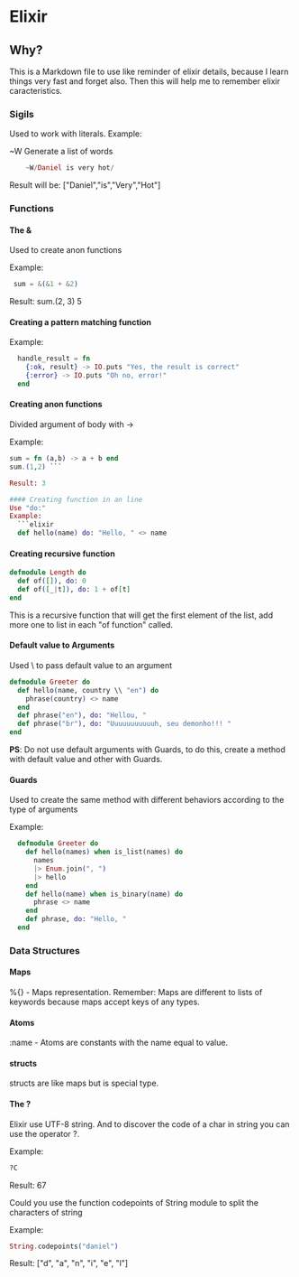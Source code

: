 # Elixir

## Why?

This is a Markdown file to use like reminder of elixir details, because I learn things very fast and forget also.
Then this will help me to remember elixir caracteristics.

### Sigils

  Used to work with literals.
  Example:

  ~W Generate a list of words
```elixir
    ~W/Daniel is very hot/
```
Result will be: ["Daniel","is","Very","Hot"]

### Functions
#### The &
Used to create anon functions

  Example:
  ```elixir
   sum = &(&1 + &2)
   ```

  Result: sum.(2, 3)
  5

#### Creating a pattern matching function
Example:
```elixir
  handle_result = fn
    {:ok, result} -> IO.puts "Yes, the result is correct"
    {:error} -> IO.puts "Oh no, error!"
  end
```

#### Creating anon functions
Divided argument of body with ->

Example:
```elixir
sum = fn (a,b) -> a + b end
sum.(1,2) ```

Result: 3

#### Creating function in an line
Use "do:"
Example:
  ```elixir
  def hello(name) do: "Hello, " <> name
  ```

#### Creating recursive function
```elixir
defmodule Length do
  def of([]), do: 0
  def of([_|t]), do: 1 + of[t]
end
```

This is a recursive function that will get the first element of the list, add more one to list in each "of function" called.

#### Default value to Arguments
Used \\ to pass default value to an argument

```elixir
defmodule Greeter do
  def hello(name, country \\ "en") do
    phrase(country) <> name
  end
  def phrase("en"), do: "Hellou, "
  def phrase("br"), do: "Uuuuuuuuuuuh, seu demonho!!! "
end
```
**PS**: Do not use default arguments with Guards, to do this, create a method with default value and other with Guards.

#### Guards

Used to create the same method with different behaviors according to the type of arguments

Example:
```elixir
  defmodule Greeter do
    def hello(names) when is_list(names) do
      names
      |> Enum.join(", ")
      |> hello
    end
    def hello(name) when is_binary(name) do
      phrase <> name
    end
    def phrase, do: "Hello, "
  end
```

### Data Structures
#### Maps
  %{} - Maps representation. Remember: Maps are different to lists of keywords because maps accept keys of any types.

#### Atoms
  :name - Atoms are constants with the name equal to value.

#### structs
  structs are like maps but is special type.

#### The ?
  Elixir use UTF-8 string. And to discover the code of a char in string you can use the operator ?.

  Example:
  ```elixir
  ?C
  ```
  Result: 67

  Could you use the function codepoints of String module to split the characters of string

  Example:
  ```elixir
  String.codepoints("daniel")
  ```
  Result: ["d", "a", "n", "i", "e", "l"]
